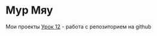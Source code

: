 # Мур Мяу
Мои проекты
[Урок 12](https://freshbl00d.github.io/lesson_12/ "Готовый проект") - работа с репозиторием на github
